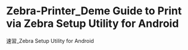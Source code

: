 # Zebra-Printer_Deme Guide to Print via Zebra Setup Utility for Android
 速習_Zebra Setup Utility for Android

